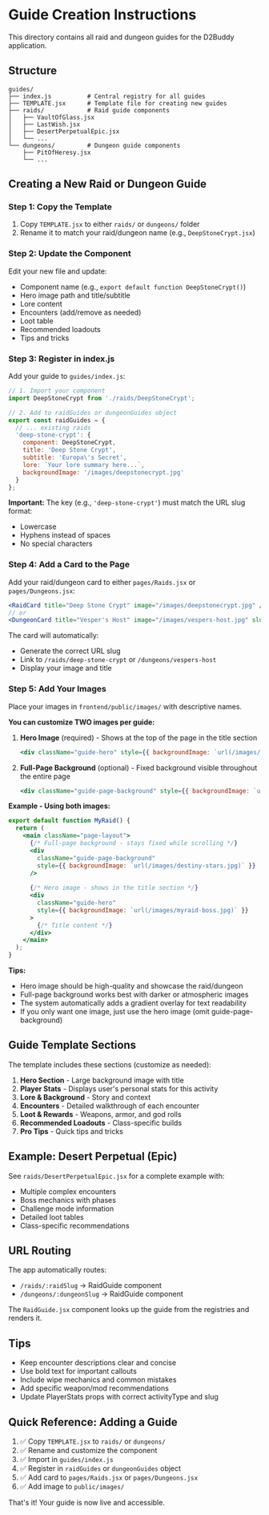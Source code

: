 # Guide Creation Instructions

This directory contains all raid and dungeon guides for the D2Buddy application.

## Structure

```
guides/
├── index.js          # Central registry for all guides
├── TEMPLATE.jsx      # Template file for creating new guides
├── raids/            # Raid guide components
│   ├── VaultOfGlass.jsx
│   ├── LastWish.jsx
│   ├── DesertPerpetualEpic.jsx
│   └── ...
└── dungeons/         # Dungeon guide components
    ├── PitOfHeresy.jsx
    └── ...
```

## Creating a New Raid or Dungeon Guide

### Step 1: Copy the Template
1. Copy `TEMPLATE.jsx` to either `raids/` or `dungeons/` folder
2. Rename it to match your raid/dungeon name (e.g., `DeepStoneCrypt.jsx`)

### Step 2: Update the Component
Edit your new file and update:
- Component name (e.g., `export default function DeepStoneCrypt()`)
- Hero image path and title/subtitle
- Lore content
- Encounters (add/remove as needed)
- Loot table
- Recommended loadouts
- Tips and tricks

### Step 3: Register in index.js
Add your guide to `guides/index.js`:

```javascript
// 1. Import your component
import DeepStoneCrypt from './raids/DeepStoneCrypt';

// 2. Add to raidGuides or dungeonGuides object
export const raidGuides = {
  // ... existing raids
  'deep-stone-crypt': {
    component: DeepStoneCrypt,
    title: 'Deep Stone Crypt',
    subtitle: 'Europa\'s Secret',
    lore: `Your lore summary here...`,
    backgroundImage: '/images/deepstonecrypt.jpg'
  }
};
```

**Important:** The key (e.g., `'deep-stone-crypt'`) must match the URL slug format:
- Lowercase
- Hyphens instead of spaces
- No special characters

### Step 4: Add a Card to the Page
Add your raid/dungeon card to either `pages/Raids.jsx` or `pages/Dungeons.jsx`:

```jsx
<RaidCard title="Deep Stone Crypt" image="/images/deepstonecrypt.jpg" />
// or
<DungeonCard title="Vesper's Host" image="/images/vespers-host.jpg" slug="vespers-host" />
```

The card will automatically:
- Generate the correct URL slug
- Link to `/raids/deep-stone-crypt` or `/dungeons/vespers-host`
- Display your image and title

### Step 5: Add Your Images
Place your images in `frontend/public/images/` with descriptive names.

**You can customize TWO images per guide:**

1. **Hero Image** (required) - Shows at the top of the page in the title section
   ```jsx
   <div className="guide-hero" style={{ backgroundImage: `url(/images/your-hero.jpg)` }}>
   ```

2. **Full-Page Background** (optional) - Fixed background visible throughout the entire page
   ```jsx
   <div className="guide-page-background" style={{ backgroundImage: `url(/images/your-bg.jpg)` }} />
   ```

**Example - Using both images:**
```jsx
export default function MyRaid() {
  return (
    <main className="page-layout">
      {/* Full-page background - stays fixed while scrolling */}
      <div 
        className="guide-page-background"
        style={{ backgroundImage: `url(/images/destiny-stars.jpg)` }}
      />
      
      {/* Hero image - shows in the title section */}
      <div 
        className="guide-hero"
        style={{ backgroundImage: `url(/images/myraid-boss.jpg)` }}
      >
        {/* Title content */}
      </div>
    </main>
  );
}
```

**Tips:**
- Hero image should be high-quality and showcase the raid/dungeon
- Full-page background works best with darker or atmospheric images
- The system automatically adds a gradient overlay for text readability
- If you only want one image, just use the hero image (omit guide-page-background)

## Guide Template Sections

The template includes these sections (customize as needed):

1. **Hero Section** - Large background image with title
2. **Player Stats** - Displays user's personal stats for this activity
3. **Lore & Background** - Story and context
4. **Encounters** - Detailed walkthrough of each encounter
5. **Loot & Rewards** - Weapons, armor, and god rolls
6. **Recommended Loadouts** - Class-specific builds
7. **Pro Tips** - Quick tips and tricks

## Example: Desert Perpetual (Epic)

See `raids/DesertPerpetualEpic.jsx` for a complete example with:
- Multiple complex encounters
- Boss mechanics with phases
- Challenge mode information
- Detailed loot tables
- Class-specific recommendations

## URL Routing

The app automatically routes:
- `/raids/:raidSlug` → RaidGuide component
- `/dungeons/:dungeonSlug` → RaidGuide component

The `RaidGuide.jsx` component looks up the guide from the registries and renders it.

## Tips

- Keep encounter descriptions clear and concise
- Use bold text for important callouts
- Include wipe mechanics and common mistakes
- Add specific weapon/mod recommendations
- Update PlayerStats props with correct activityType and slug

## Quick Reference: Adding a Guide

1. ✅ Copy `TEMPLATE.jsx` to `raids/` or `dungeons/`
2. ✅ Rename and customize the component
3. ✅ Import in `guides/index.js`
4. ✅ Register in `raidGuides` or `dungeonGuides` object
5. ✅ Add card to `pages/Raids.jsx` or `pages/Dungeons.jsx`
6. ✅ Add image to `public/images/`

That's it! Your guide is now live and accessible.
